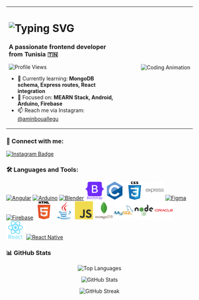 <table width="100%">
  <tr>
    <td align="left" width="60%">
      <h1>
        <img src="https://readme-typing-svg.herokuapp.com/?lines=Hi+👋,I'm+Aminbouallegu;Full+Stack+Developer;IoT+Student;Always+Learning...&size=28" alt="Typing SVG" />
      </h1>
      <h3>A passionate frontend developer from Tunisia 🇹🇳</h3>
      <p>
        <img src="https://komarev.com/ghpvc/?username=aminh154&label=Profile%20views&color=0e75b6&style=flat" alt="Profile Views" />
      </p>
      <ul>
        <li>🌱 Currently learning: <strong>MongoDB schema, Express routes, React integration</strong></li>
        <li>💼 Focused on: <strong>MEARN Stack, Android, Arduino, Firebase</strong></li>
        <li>📫 Reach me via Instagram: <a href="https://instagram.com/aminbouallegu">@aminbouallegu</a></li>
      </ul>
    </td>
    <td align="right" width="40%">
      <img src="https://assets.zyrosite.com/Aq20eV79zLfpXV6b/web-development-content-animated-A856GXrXQ9SM17oe.gif" alt="Coding Animation" width="250" />
    </td>
  </tr>
</table>

### 🔗 Connect with me:
<p align="left">
  <a href="https://instagram.com/aminbouallegu" target="_blank">
    <img src="https://img.shields.io/badge/Instagram-%23E4405F.svg?style=for-the-badge&logo=instagram&logoColor=white" alt="Instagram Badge" />
  </a>
</p>

### 🛠️ Languages and Tools:
<p align="left">
  <a href="https://angular.io"        target="_blank"><img src="https://angular.io/assets/images/logos/angular/angular.svg"                                       alt="Angular"        width="50"/></a>
  <a href="https://www.arduino.cc/"    target="_blank"><img src="https://cdn.worldvectorlogo.com/logos/arduino-1.svg"                                           alt="Arduino"        width="50"/></a>
  <a href="https://www.blender.org/"   target="_blank"><img src="https://download.blender.org/branding/community/blender_community_badge_white.svg"   alt="Blender"        width="50"/></a>
  <a href="https://getbootstrap.com"   target="_blank"><img src="https://raw.githubusercontent.com/devicons/devicon/master/icons/bootstrap/bootstrap-plain-wordmark.svg" alt="Bootstrap"      width="50"/></a>
  <a href="https://www.cprogramming.com/" target="_blank"><img src="https://raw.githubusercontent.com/devicons/devicon/master/icons/c/c-original.svg"                  alt="C"               width="50"/></a>
  <a href="https://www.w3schools.com/css/" target="_blank"><img src="https://raw.githubusercontent.com/devicons/devicon/master/icons/css3/css3-original-wordmark.svg"      alt="CSS3"           width="50"/></a>
  <a href="https://expressjs.com"      target="_blank"><img src="https://raw.githubusercontent.com/devicons/devicon/master/icons/express/express-original-wordmark.svg"    alt="Express.js"     width="50"/></a>
  <a href="https://www.figma.com/"     target="_blank"><img src="https://www.vectorlogo.zone/logos/figma/figma-icon.svg"                                       alt="Figma"          width="50"/></a>
  <a href="https://firebase.google.com/" target="_blank"><img src="https://www.vectorlogo.zone/logos/firebase/firebase-icon.svg"                               alt="Firebase"       width="50"/></a>
  <a href="https://www.w3.org/html/"   target="_blank"><img src="https://raw.githubusercontent.com/devicons/devicon/master/icons/html5/html5-original-wordmark.svg"      alt="HTML5"          width="50"/></a>
  <a href="https://www.java.com"       target="_blank"><img src="https://raw.githubusercontent.com/devicons/devicon/master/icons/java/java-original.svg"                    alt="Java"           width="50"/></a>
  <a href="https://developer.mozilla.org/en-US/docs/Web/JavaScript" target="_blank"><img src="https://raw.githubusercontent.com/devicons/devicon/master/icons/javascript/javascript-original.svg" alt="JavaScript"     width="50"/></a>
  <a href="https://www.mongodb.com/"   target="_blank"><img src="https://raw.githubusercontent.com/devicons/devicon/master/icons/mongodb/mongodb-original-wordmark.svg"      alt="MongoDB"        width="50"/></a>
  <a href="https://www.mysql.com/"     target="_blank"><img src="https://raw.githubusercontent.com/devicons/devicon/master/icons/mysql/mysql-original-wordmark.svg"          alt="MySQL"          width="50"/></a>
  <a href="https://nodejs.org"         target="_blank"><img src="https://raw.githubusercontent.com/devicons/devicon/master/icons/nodejs/nodejs-original-wordmark.svg"            alt="Node.js"        width="50"/></a>
  <a href="https://www.oracle.com/"    target="_blank"><img src="https://raw.githubusercontent.com/devicons/devicon/master/icons/oracle/oracle-original.svg"                      alt="Oracle"         width="50"/></a>
  <a href="https://reactjs.org/"       target="_blank"><img src="https://raw.githubusercontent.com/devicons/devicon/master/icons/react/react-original-wordmark.svg"                alt="React"          width="50"/></a>
  <a href="https://reactnative.dev/"   target="_blank"><img src="https://reactnative.dev/img/header_logo.svg"                                                           alt="React Native"   width="50"/></a>
</p>

### 📊 GitHub Stats
<p align="center">
  <img src="https://github-readme-stats.vercel.app/api/top-langs?username=aminh154&show_icons=true&locale=en&layout=compact" alt="Top Languages" />
</p>
<p align="center">
  <img src="https://github-readme-stats.vercel.app/api?username=aminh154&show_icons=true&locale=en" alt="GitHub Stats" />
</p>
<p align="center">
  <img src="https://github-readme-streak-stats.herokuapp.com/?user=aminh154" alt="GitHub Streak" />
</p>
